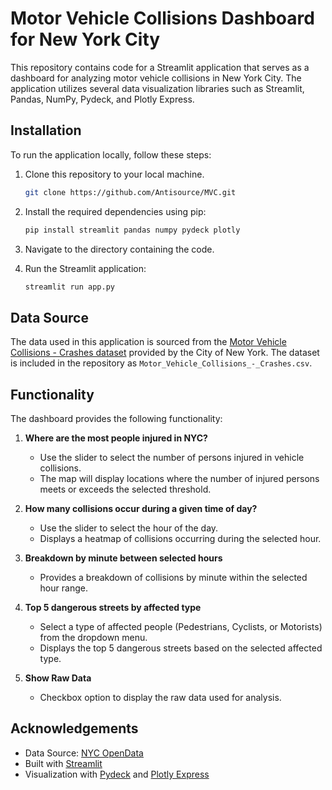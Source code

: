 # Motor Vehicle Collisions Dashboard for New York City

This repository contains code for a Streamlit application that serves as a dashboard for analyzing motor vehicle collisions in New York City. The application utilizes several data visualization libraries such as Streamlit, Pandas, NumPy, Pydeck, and Plotly Express.

## Installation

To run the application locally, follow these steps:

1. Clone this repository to your local machine.
                                                                                                                                                                          
    ```bash
    git clone https://github.com/Antisource/MVC.git
    ```
2. Install the required dependencies using pip:

    ```bash
    pip install streamlit pandas numpy pydeck plotly
    ```

3. Navigate to the directory containing the code.
4. Run the Streamlit application:

    ```bash
    streamlit run app.py
    ```

## Data Source

The data used in this application is sourced from the [Motor Vehicle Collisions - Crashes dataset](https://data.cityofnewyork.us/Public-Safety/Motor-Vehicle-Collisions-Crashes/h9gi-nx95) provided by the City of New York. The dataset is included in the repository as `Motor_Vehicle_Collisions_-_Crashes.csv`.

## Functionality

The dashboard provides the following functionality:

1. **Where are the most people injured in NYC?**
   - Use the slider to select the number of persons injured in vehicle collisions.
   - The map will display locations where the number of injured persons meets or exceeds the selected threshold.

2. **How many collisions occur during a given time of day?**
   - Use the slider to select the hour of the day.
   - Displays a heatmap of collisions occurring during the selected hour.

3. **Breakdown by minute between selected hours**
   - Provides a breakdown of collisions by minute within the selected hour range.

4. **Top 5 dangerous streets by affected type**
   - Select a type of affected people (Pedestrians, Cyclists, or Motorists) from the dropdown menu.
   - Displays the top 5 dangerous streets based on the selected affected type.

5. **Show Raw Data**
   - Checkbox option to display the raw data used for analysis.

## Acknowledgements

- Data Source: [NYC OpenData](https://data.cityofnewyork.us/Public-Safety/Motor-Vehicle-Collisions-Crashes/h9gi-nx95)
- Built with [Streamlit](https://streamlit.io/)
- Visualization with [Pydeck](https://deckgl.readthedocs.io/en/latest/) and [Plotly Express](https://plotly.com/python/plotly-express/)
